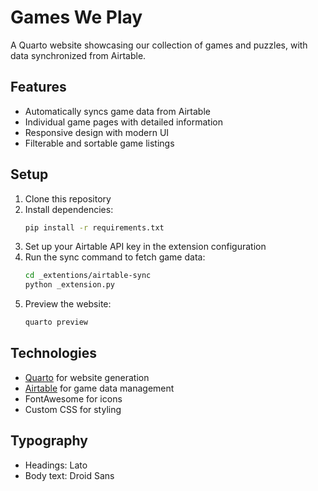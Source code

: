 # Games We Play

A Quarto website showcasing our collection of games and puzzles, with data synchronized from Airtable.

## Features

- Automatically syncs game data from Airtable
- Individual game pages with detailed information
- Responsive design with modern UI
- Filterable and sortable game listings

## Setup

1. Clone this repository
2. Install dependencies:
   ```bash
   pip install -r requirements.txt
   ```
3. Set up your Airtable API key in the extension configuration
4. Run the sync command to fetch game data:
   ```bash
   cd _extentions/airtable-sync
   python _extension.py
   ```
5. Preview the website:
   ```bash
   quarto preview
   ```

## Technologies

- [Quarto](https://quarto.org/) for website generation
- [Airtable](https://airtable.com/) for game data management
- FontAwesome for icons
- Custom CSS for styling

## Typography

- Headings: Lato
- Body text: Droid Sans
